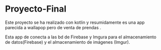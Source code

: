 # Proyecto-Final
Este proyecto se ha realizado con kotlin y resumidamente es una app parecida a wallapop pero de venta de prendas .

Esta app de conecta a las bd de Firebase y Imgura para el almacenamiento de datos(Firebase) y el almacenamiento de imágenes (Imgur).
